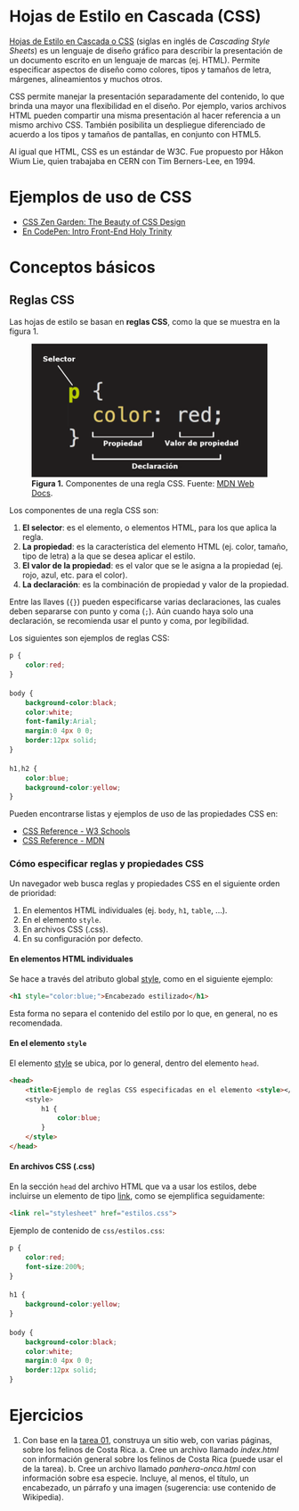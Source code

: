 # Hojas de Estilo en Cascada (CSS)
[Hojas de Estilo en Cascada o CSS](https://www.w3.org/Style/CSS/#specs) (siglas en inglés de *Cascading Style Sheets*) es un lenguaje de diseño gráfico para describir la presentación de un documento escrito en un lenguaje de marcas (ej. HTML). Permite especificar aspectos de diseño como colores, tipos y tamaños de letra, márgenes, alineamientos y muchos otros.

CSS permite manejar la presentación separadamente del contenido, lo que brinda una mayor una flexibilidad en el diseño. Por ejemplo, varios archivos HTML pueden compartir una misma presentación al hacer referencia a un mismo archivo CSS. También posibilita un despliegue diferenciado de acuerdo a los tipos y tamaños de pantallas, en conjunto con HTML5.

Al igual que HTML, CSS es un estándar de W3C. Fue propuesto por Håkon Wium Lie, quien trabajaba en CERN con Tim Berners-Lee, en 1994.

# Ejemplos de uso de CSS
- [CSS Zen Garden: The Beauty of CSS Design](http://www.csszengarden.com/)
- [En CodePen: Intro Front-End Holy Trinity](https://codepen.io/mongeauc/pen/gPVoXd)

# Conceptos básicos
## Reglas CSS
Las hojas de estilo se basan en **reglas CSS**, como la que se muestra en la figura 1.

<figure>
  <img src="img/reglacss.png" alt="Selector CSS">
  <figcaption>
    <strong>Figura 1.</strong> Componentes de una regla CSS. Fuente: <a href="https://developer.mozilla.org/es/docs/Learn/Getting_started_with_the_web/CSS_basics">MDN Web Docs</a>.
  </figcaption>
</figure>

Los componentes de una regla CSS son:

1. **El selector**: es el elemento, o elementos HTML, para los que aplica la regla.
2. **La propiedad**: es la característica del elemento HTML (ej. color, tamaño, tipo de letra) a la que se desea aplicar el estilo.
3. **El valor de la propiedad**: es el valor que se le asigna a la propiedad (ej. rojo, azul, etc. para el color).
4. **La declaración**: es la combinación de propiedad y valor de la propiedad.

Entre las llaves (```{}```) pueden especificarse varias declaraciones, las cuales deben separarse con punto y coma (```;```). Aún cuando haya solo una declaración, se recomienda usar el punto y coma, por legibilidad.

Los siguientes son ejemplos de reglas CSS:

```css
p {
    color:red;
}

body {
    background-color:black;
    color:white;
    font-family:Arial;
    margin:0 4px 0 0;
    border:12px solid;
}

h1,h2 {
    color:blue;
    background-color:yellow;
}
```
Pueden encontrarse listas y ejemplos de uso de las propiedades CSS en:
- [CSS Reference - W3 Schools](https://www.w3schools.com/cssref/)
- [CSS Reference - MDN](https://developer.mozilla.org/en-US/docs/Web/CSS/Reference)

### Cómo especificar reglas y propiedades CSS
Un navegador web busca reglas y propiedades CSS en el siguiente orden de prioridad:

1. En elementos HTML individuales (ej. ```body```, ```h1```, ```table```, ...).
2. En el elemento ```style```.
3. En archivos CSS (.css).
4. En su configuración por defecto.

#### En elementos HTML individuales
Se hace a través del atributo global [style](https://developer.mozilla.org/es/docs/Web/HTML/Global_attributes/style), como en el siguiente ejemplo:

```html
<h1 style="color:blue;">Encabezado estilizado</h1>
```

Esta forma no separa el contenido del estilo por lo que, en general, no es recomendada.

#### En el elemento ```style```

El elemento [style](https://developer.mozilla.org/es/docs/Web/HTML/Element/style) se ubica, por lo general, dentro del elemento ```head```.

```html
<head>
    <title>Ejemplo de reglas CSS especificadas en el elemento <style></title>
    <style>
        h1 {
            color:blue;
        }
    </style>
</head>
```

#### En archivos CSS (.css)
En la sección ```head``` del archivo HTML que va a usar los estilos, debe incluirse un elemento de tipo [link](https://developer.mozilla.org/es/docs/Web/HTML/Element/link), como se ejemplifica seguidamente:

```html
<link rel="stylesheet" href="estilos.css">
```

Ejemplo de contenido de ```css/estilos.css```:

```css
p {
    color:red;
    font-size:200%;
}

h1 {
    background-color:yellow;
}  

body {
    background-color:black;
    color:white;
    margin:0 4px 0 0;
    border:12px solid;
}
```

# Ejercicios
1. Con base en la [tarea 01](https://tpb729-desarrollosigweb-2021.github.io/tarea-01-html/), construya un sitio web, con varias páginas, sobre los felinos de Costa Rica.
a. Cree un archivo llamado *index.html* con información general sobre los felinos de Costa Rica (puede usar el de la tarea).
b. Cree un archivo llamado *panhera-onca.html* con información sobre esa especie. Incluye, al menos, el título, un encabezado, un párrafo y una imagen (sugerencia: use contenido de Wikipedia).

